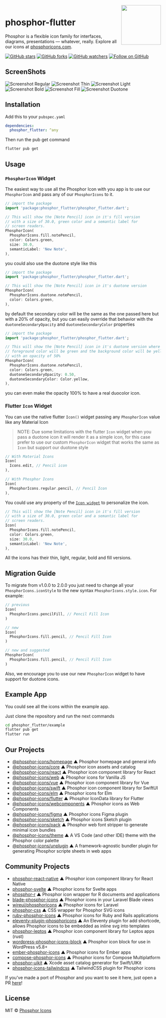 <img src="/meta/phosphor-mark-tight-yellow.png" width="128" align="right" />

# phosphor-flutter

Phosphor is a flexible icon family for interfaces, diagrams, presentations — whatever, really. Explore all our icons at [phosphoricons.com](https://phosphoricons.com).

[![GitHub stars](https://img.shields.io/github/stars/phosphor-icons/phosphor-flutter?style=flat-square&label=Star)](https://github.com/phosphor-icons/phosphor-flutter)
[![GitHub forks](https://img.shields.io/github/forks/phosphor-icons/phosphor-flutter?style=flat-square&label=Fork)](https://github.com/phosphor-icons/phosphor-flutter/fork)
[![GitHub watchers](https://img.shields.io/github/watchers/phosphor-icons/phosphor-flutter?style=flat-square&label=Watch)](https://github.com/phosphor-icons/phosphor-flutter)
[![Follow on GitHub](https://img.shields.io/github/followers/rektdeckard?style=flat-square&label=Follow)](https://github.com/rektdeckard)

## ScreenShots

![Screenshot Regular](/meta/screenshot_regular.png)
![Screenshot Thin](/meta/screenshot_thin.png)
![Screenshot Light](/meta/screenshot_light.png)
![Screenshot Bold](/meta/screenshot_bold.png)
![Screenshot Fill](/meta/screenshot_fill.png)
![Screenshot Duotone](/meta/screenshot_duotone.png)

## Installation

Add this to your `pubspec.yaml`

```yaml
dependencies:
  phosphor_flutter: ^any
```

Then run the pub get command

```bash
flutter pub get
```

## Usage

### `PhosphorIcon` Widget

The easiest way to use all the Phosphor Icon with you app is to use our
`PhosphorIcon` and pass any of our `PhosphorIcons` to it.

```dart
// import the package
import 'package:phosphor_flutter/phosphor_flutter.dart';

// This will show the [Note Pencil] icon in it's fill version
// with a size of 30.0, green color and a semantic label for
// screen readers.
PhosphorIcon(
  PhosphorIcons.fill.notePencil,
  color: Colors.green,
  size: 30.0,
  semanticLabel: 'New Note',
),
```

you could also use the duotone style like this

```dart
// import the package
import 'package:phosphor_flutter/phosphor_flutter.dart';

// This will show the [Note Pencil] icon in it's duotone version
PhosphorIcon(
  PhosphorIcons.duotone.notePencil,
  color: Colors.green,
),
```

by default the secondary color will be the same as the one passed here but with
a 20% of opacity, but you can easily override that behavior with the
`duotoneSecondaryOpacity` and `duotoneSecondaryColor` properties

```dart
// import the package
import 'package:phosphor_flutter/phosphor_flutter.dart';

// This will show the [Note Pencil] icon in it's duotone version where the
// foreground color will be green and the background color will be yellow
// with an opacity of 50%
PhosphorIcon(
  PhosphorIcons.duotone.notePencil,
  color: Colors.green,
  duotoneSecondaryOpacity: 0.50,
  duotoneSecondaryColor: Color.yellow,
),
```

you can even make the opacity 100% to have a real duocolor icon.

### Flutter `Icon` Widget

You can use the native flutter `Icon()` widget passing any `PhosphorIcon` value
like any Material Icon

> NOTE: Due some limitations with the flutter `Icon` widget when you pass a duotone
> icon it will render it as a simple icon, for this case prefer to use our
> custom `PhosphorIcon` widget that works the same as `Icon` but support our
> duotone style

```dart
// With Material Icons
Icon(
  Icons.edit, // Pencil icon
),

// With Phosphor Icons
Icon(
  PhosphorIcons.regular.pencil, // Pencil Icon
),
```

You could use any property of the [`Icon widget`](https://api.flutter.dev/flutter/widgets/Icon-class.html) to personalize the icon.

```dart
// This will show the [Note Pencil] icon in it's fill version
// with a size of 30.0, green color and a semantic label for
// screen readers.
Icon(
  PhosphorIcons.fill.notePencil,
  color: Colors.green,
  size: 30.0,
  semanticLabel: 'New Note',
),
```

All the icons has their thin, light, regular, bold and fill versions.

## Migration Guide

To migrate from v1.0.0 to 2.0.0 you just need to change all your
`PhosphorIcons.iconStyle` to the new syntax `PhosphorIcons.style.icon`.
For example:

```dart
// previous
Icon(
  PhosphorIcons.pencilFill, // Pencil Fill Icon
)

// new
Icon(
  PhosphorIcons.fill.pencil, // Pencil Fill Icon
)

// new and suggested
PhosphorIcon(
  PhosphorIcons.fill.pencil, // Pencil Fill Icon
)
```

Also, we encourage you to use our new `PhosphorIcon` widget to have support for
duotone icons.

## Example App

You could see all the icons within the example app.

Just clone the repository and run the next commands

```bash
cd phosphor_flutter/example
flutter pub get
flutter run
```

<!-- BEGIN_LINKS -->
## Our Projects

- [@phosphor-icons/homepage](https://github.com/phosphor-icons/homepage) ▲ Phosphor homepage and general info
- [@phosphor-icons/core](https://github.com/phosphor-icons/core) ▲ Phosphor icon assets and catalog
- [@phosphor-icons/react](https://github.com/phosphor-icons/react) ▲ Phosphor icon component library for React
- [@phosphor-icons/web](https://github.com/phosphor-icons/web) ▲ Phosphor icons for Vanilla JS
- [@phosphor-icons/vue](https://github.com/phosphor-icons/vue) ▲ Phosphor icon component library for Vue
- [@phosphor-icons/swift](https://github.com/phosphor-icons/swift) ▲ Phosphor icon component library for SwiftUI
- [@phosphor-icons/elm](https://github.com/phosphor-icons/phosphor-elm) ▲ Phosphor icons for Elm
- [@phosphor-icons/flutter](https://github.com/phosphor-icons/flutter) ▲ Phosphor IconData library for Flutter
- [@phosphor-icons/webcomponents](https://github.com/phosphor-icons/webcomponents) ▲ Phosphor icons as Web Components
- [@phosphor-icons/figma](https://github.com/phosphor-icons/figma) ▲ Phosphor icons Figma plugin
- [@phosphor-icons/sketch](https://github.com/phosphor-icons/sketch) ▲ Phosphor icons Sketch plugin
- [@phosphor-icons/pack](https://github.com/phosphor-icons/pack) ▲ Phosphor web font stripper to generate minimal icon bundles
- [@phosphor-icons/theme](https://github.com/phosphor-icons/theme) ▲ A VS Code (and other IDE) theme with the Phosphor color palette
- [@phosphor-icons/unplugin](https://github.com/phosphor-icons/theme) ▲ A framework-agnostic bundler plugin for generating Phosphor scripte sheets in web apps

## Community Projects

- [phosphor-react-native](https://github.com/duongdev/phosphor-react-native) ▲ Phosphor icon component library for React Native
- [phosphor-svelte](https://github.com/haruaki07/phosphor-svelte) ▲ Phosphor icons for Svelte apps
- [phosphor-r](https://github.com/dreamRs/phosphoricons) ▲ Phosphor icon wrapper for R documents and applications
- [blade-phosphor-icons](https://github.com/codeat3/blade-phosphor-icons) ▲ Phosphor icons in your Laravel Blade views
- [wireui/phosphoricons](https://github.com/wireui/phosphoricons) ▲ Phosphor icons for Laravel
- [phosphor-css](https://github.com/lucagoslar/phosphor-css) ▲ CSS wrapper for Phosphor SVG icons
- [ruby-phosphor-icons](https://github.com/maful/ruby-phosphor-icons) ▲ Phosphor icons for Ruby and Rails applications
- [eleventy-plugin-phosphoricons](https://github.com/reatlat/eleventy-plugin-phosphoricons) ▲ An Eleventy plugin for add shortcode, allows Phosphor icons to be embedded as inline svg into templates
- [phosphor-leptos](https://github.com/SorenHolstHansen/phosphor-leptos) ▲ Phosphor icon component library for Leptos apps (rust)
- [wordpress-phosphor-icons-block](https://github.com/robruiz/phosphor-icons-block) ▲ Phosphor icon block for use in WordPress v5.8+
- [ember-phosphor-icons](https://github.com/IgnaceMaes/ember-phosphor-icons) ▲ Phosphor icons for Ember apps
- [compose-phosphor-icons](https://github.com/adamglin0/compose-phosphor-icon) ▲ Phosphor icons for Compose Multiplatform
- [phosphor-uikit](https://github.com/pepaslabs/phosphor-uikit) ▲ Xcode asset catalog generator for Swift/UIKit
- [phosphor-icons-tailwindcss](https://github.com/vnphanquang/phosphor-icons-tailwindcss) ▲ TailwindCSS plugin for Phosphor icons

If you've made a port of Phosphor and you want to see it here, just open a PR [here](https://github.com/phosphor-icons/homepage)!

## License

MIT © [Phosphor Icons](https://github.com/phosphor-icons)
<!-- END_LINKS -->
